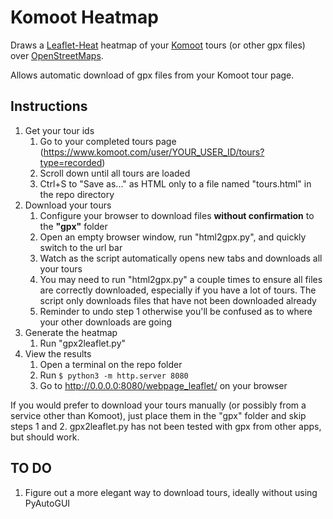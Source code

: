 # Komoot Heatmap

Draws a [Leaflet-Heat](https://github.com/Leaflet/Leaflet.heat) heatmap of your [Komoot](https://www.komoot.com/) tours (or other gpx files) over [OpenStreetMaps](https://www.openstreetmap.org/).

Allows automatic download of gpx files from your Komoot tour page.

## Instructions

1. Get your tour ids
    1. Go to your completed tours page (https://www.komoot.com/user/YOUR_USER_ID/tours?type=recorded)
    2. Scroll down until all tours are loaded
    3. Ctrl+S to "Save as..." as HTML only to a file named "tours.html" in the repo directory
2. Download your tours
    1. Configure your browser to download files __without confirmation__ to the __"gpx"__ folder
    2. Open an empty browser window, run "html2gpx.py", and quickly switch to the url bar
    3. Watch as the script automatically opens new tabs and downloads all your tours
    4. You may need to run "html2gpx.py" a couple times to ensure all files are correctly downloaded, especially if you have a lot of tours. The script only downloads files that have not been downloaded already
    5. Reminder to undo step 1 otherwise you'll be confused as to where your other downloads are going
3. Generate the heatmap
    1. Run "gpx2leaflet.py"
4. View the results
    1. Open a terminal on the repo folder
    2. Run `$ python3 -m http.server 8080`
    3. Go to http://0.0.0.0:8080/webpage_leaflet/ on your browser

If you would prefer to download your tours manually (or possibly from a service other than Komoot), just place them in the "gpx" folder and skip steps 1 and 2.
gpx2leaflet.py has not been tested with gpx from other apps, but should work.

## TO DO

1. Figure out a more elegant way to download tours, ideally without using PyAutoGUI
